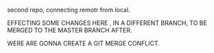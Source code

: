 second repo, connecting remotr from local.

EFFECTING SOME CHANGES HERE , IN A DIFFERENT BRANCH, TO BE MERGED TO THE MASTER BRANCH AFTER.

WERE ARE GONNA CREATE A GIT MERGE CONFLICT.

